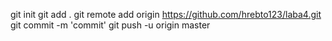 git init
git add .
git remote add origin https://github.com/hrebto123/laba4.git
git commit -m 'commit'
git push -u origin master
